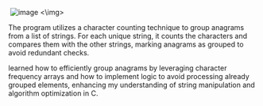 <img> ![image](https://github.com/user-attachments/assets/a678424a-4208-4db1-bb32-b3ba991d39ab) <\img>

The program utilizes a character counting technique to group anagrams from a list of strings. For each unique string, it counts the characters and compares them with the other strings, marking anagrams as grouped to avoid redundant checks.

 learned how to efficiently group anagrams by leveraging character frequency arrays and how to implement logic to avoid processing already grouped elements, enhancing my understanding of string manipulation and algorithm optimization in C.
